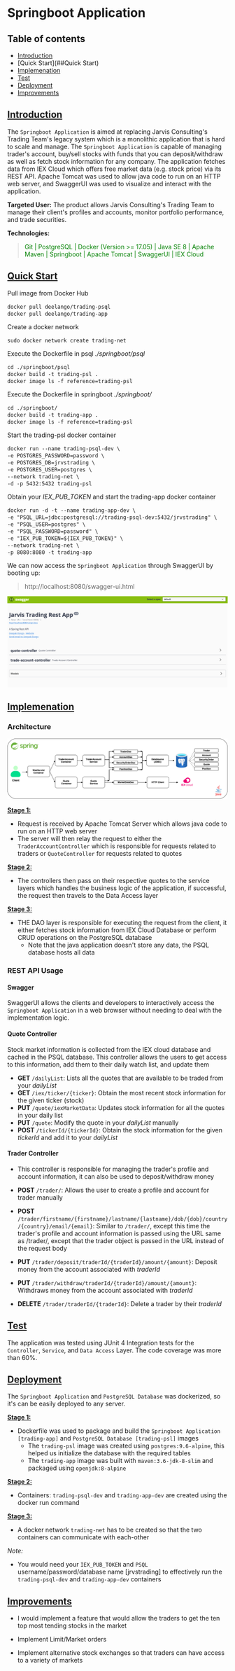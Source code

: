 # Springboot Application

## Table of contents
* [Introduction](##Introduction)
* [Quick Start](##Quick Start)
* [Implemenation](##Implemenation)
* [Test](##Test)
* [Deployment](##Deployment)
* [Improvements](##Improvements)

## <ins> Introduction

The `Springboot Application` is aimed at replacing Jarvis Consulting's Trading Team's legacy system which is a monolithic 
application that is hard to scale and manage. The `Springboot Application` is capable of managing trader's account, 
buy/sell stocks with funds that you can deposit/withdraw as well as fetch stock information for any company. The
application fetches data from IEX Cloud which offers free market data (e.g. stock price) via its REST API. Apache Tomcat
was used to allow java code to run on an HTTP web server, and SwaggerUI was used to visualize and interact with the application.

__Targeted User:__ The product allows Jarvis Consulting's Trading Team to manage their client's profiles and accounts, 
                   monitor portfolio performance, and trade securities.

__Technologies:__
> <span style = "color:green"> Git | PostgreSQL | Docker (Version >= 17.05) | Java SE 8 | Apache Maven | Springboot | Apache Tomcat | SwaggerUI | IEX Cloud  </span>

## <ins> Quick Start
Pull image from Docker Hub
```
docker pull deelango/trading-psql
docker pull deelango/trading-app
```

Create a docker network
```
sudo docker network create trading-net
```

Execute the Dockerfile in psql _./springboot/psql_
```
cd ./springboot/psql
docker build -t trading-psl . 
docker image ls -f reference=trading-psl
```

Execute the Dockerfile in springboot _./springboot/_
```
cd ./springboot/
docker build -t trading-app . 
docker image ls -f reference=trading-psl
```

Start the trading-psl docker container
```
docker run --name trading-psql-dev \
-e POSTGRES_PASSWORD=password \
-e POSTGRES_DB=jrvstrading \
-e POSTGRES_USER=postgres \
--network trading-net \
-d -p 5432:5432 trading-psl
```

Obtain your _IEX_PUB_TOKEN_ and start the trading-app docker container
```
docker run -d -t --name trading-app-dev \
-e "PSQL_URL=jdbc:postgresql://trading-psql-dev:5432/jrvstrading" \
-e "PSQL_USER=postgres" \
-e "PSQL_PASSWORD=password" \
-e "IEX_PUB_TOKEN=${IEX_PUB_TOKEN}" \
--network trading-net \
-p 8080:8080 -t trading-app
```

We can now access the `Springboot Application` through SwaggerUI by booting up:
> http://localhost:8080/swagger-ui.html

![my image](./assets/swagger.png)

## <ins> Implemenation
### Architecture

![my image](./assets/springboot.png)

**<ins> Stage 1: </ins>**

- Request is received by Apache Tomcat Server which allows java code to run on an HTTP web server
- The server will then relay the request to either the `TraderAccountController` which is responsible for 
requests related to traders or `QuoteController` for requests related to quotes 

**<ins> Stage 2: </ins>**

- The controllers then pass on their respective quotes to the service layers which handles
  the business logic of the application, if successful, the request then travels to the Data Access layer

**<ins> Stage 3: </ins>**

- THE DAO layer is responsible for executing the request from the client, it either fetches stock information
  from IEX Cloud Database or perform CRUD operations on the PostgreSQL database
    -   Note that the java application doesn't store any data, the PSQL database hosts all data


### REST API Usage
#### Swagger

SwaggerUI allows the clients and developers to interactively access the `Springboot Application` in a web browser 
without needing to deal with the implementation logic.

#### Quote Controller
Stock market information is collected from the IEX cloud database and cached in the PSQL database. This
controller allows the users to get access to this information, add them to their daily watch list, and 
update them

- **GET** `/dailyList`: Lists all the quotes that are available to be traded from your *dailyList*
- **GET** `/iex/ticker/{ticker}`: Obtain the most recent stock information for the given ticker (stock)
- **PUT** `/quote/iexMarketData`: Updates stock information for all the quotes in your daily list
- **PUT** `/quote`: Modify the quote in your *dailyList* manually
- **POST** `/tickerId/{tickerId}`: Obtain the stock information for the given *tickerId* and add it to your *dailyList*

#### Trader Controller
- This controller is responsible for managing the trader's profile and account information, it can also be used
to deposit/withdraw money

- **POST**  `/trader/`: Allows the user to create a profile and account for trader manually
- **POST**  `/trader/firstname/{firstname}/lastname/{lastname}/dob/{dob}/country/{country}/email/{email}`: 
Similar to `/trader/`, except this time the trader's profile and account information is passed using the URL
same as /trader/, except that the trader object is passed in the URL instead of the request body
- **PUT** `/trader/deposit/traderId/{traderId}/amount/{amount}`: Deposit money from the account associated with *traderId*
- **PUT** `/trader/withdraw/traderId/{traderId}/amount/{amount}`: Withdraws money from the account associated with *traderId*  
- **DELETE** `/trader/traderId/{traderId}`: Delete a trader by their *traderId*

## <ins> Test
The application was tested using JUnit 4 Integration tests for the `Controller`, `Service`, and `Data Access` Layer. 
The code coverage was more than 60%.

## <ins> Deployment
The `Springboot Application` and `PostgreSQL Database` was dockerized, so it's can be easily deployed to any server.

**<ins> Stage 1: </ins>**
-  Dockerfile was used to package and build the `Springboot Application [trading-app]` and `PostgreSQL Database [trading-psl]` images
    - The `trading-psl` image was created using `postgres:9.6-alpine`, this helped us initialize the database
    with the required tables
    - The `trading-app` image was built with `maven:3.6-jdk-8-slim` and packaged using `openjdk:8-alpine`

**<ins> Stage 2: </ins>**
- Containers: `trading-psql-dev` and `trading-app-dev` are created using the docker run command 
    
**<ins> Stage 3: </ins>**
- A docker network `trading-net` has to be created so that the two containers can communicate with each-other

*Note:*
- You would need your `IEX_PUB_TOKEN` and `PSQL` username/password/database name [jrvstrading] to effectively
run the `trading-psql-dev` and `trading-app-dev` containers
  
## <ins> Improvements
- I would implement a feature that would allow the traders to get the ten top most tending stocks in the market

- Implement Limit/Market orders 

- Implement alternative stock exchanges so that traders can have access to a variety of markets 
